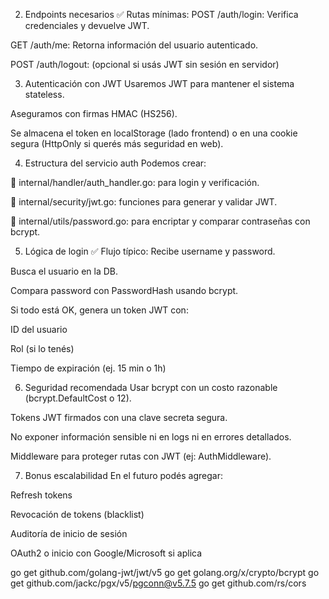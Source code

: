 2. Endpoints necesarios
✅ Rutas mínimas:
POST /auth/login: Verifica credenciales y devuelve JWT.

GET /auth/me: Retorna información del usuario autenticado.

POST /auth/logout: (opcional si usás JWT sin sesión en servidor)

3. Autenticación con JWT
Usaremos JWT para mantener el sistema stateless.

Aseguramos con firmas HMAC (HS256).

Se almacena el token en localStorage (lado frontend) o en una cookie segura (HttpOnly si querés más seguridad en web).

4. Estructura del servicio auth
Podemos crear:

📁 internal/handler/auth_handler.go: para login y verificación.

📁 internal/security/jwt.go: funciones para generar y validar JWT.

📁 internal/utils/password.go: para encriptar y comparar contraseñas con bcrypt.

5. Lógica de login
✅ Flujo típico:
Recibe username y password.

Busca el usuario en la DB.

Compara password con PasswordHash usando bcrypt.

Si todo está OK, genera un token JWT con:

ID del usuario

Rol (si lo tenés)

Tiempo de expiración (ej. 15 min o 1h)

6. Seguridad recomendada
Usar bcrypt con un costo razonable (bcrypt.DefaultCost o 12).

Tokens JWT firmados con una clave secreta segura.

No exponer información sensible ni en logs ni en errores detallados.

Middleware para proteger rutas con JWT (ej: AuthMiddleware).

7. Bonus escalabilidad
En el futuro podés agregar:

Refresh tokens

Revocación de tokens (blacklist)

Auditoría de inicio de sesión

OAuth2 o inicio con Google/Microsoft si aplica


go get github.com/golang-jwt/jwt/v5
go get golang.org/x/crypto/bcrypt
go get github.com/jackc/pgx/v5/pgconn@v5.7.5
go get github.com/rs/cors
